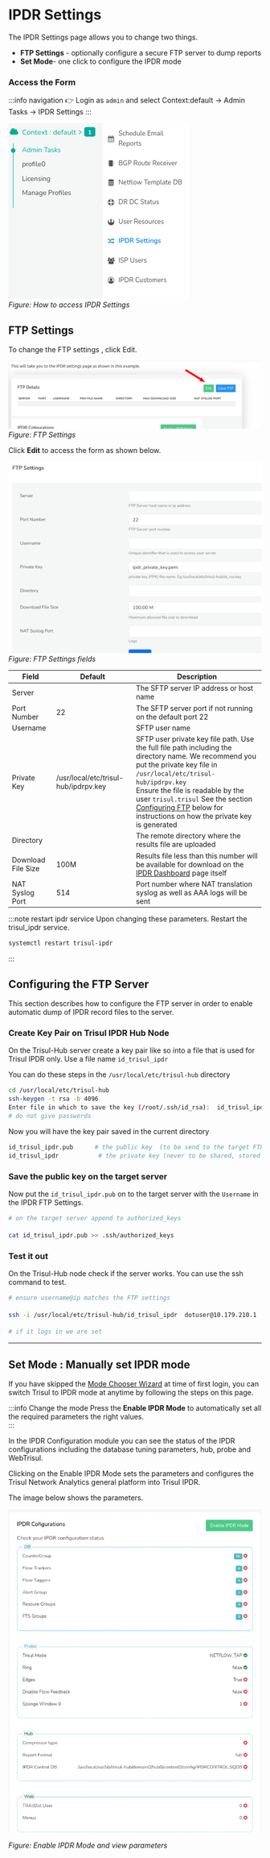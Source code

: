 # IPDR Settings

The IPDR Settings page allows you to change two things.

- **FTP Settings** - optionally configure a secure FTP server to dump reports  
- **Set Mode**- one click to configure the IPDR mode

### Access the Form 

:::info navigation
:point_right: Login as `admin` and select Context:default &rarr; Admin Tasks &rarr; IPDR Settings
:::

![](images/ipdr_settings.png)  
*Figure: How to access IPDR Settings* 

## FTP Settings 

To change the FTP settings , click Edit.

![ftp form](images/settings-access.png)  
*Figure: FTP Settings* 

Click **Edit** to access the form as shown below.

![](images/ftpsettings.png)  
*Figure: FTP Settings fields* 

| Field     | Default | Description |
| ------- | ------- | ------ |
| Server |    | The SFTP server IP address or host name  |
| Port Number | 22 | The SFTP server port if not running on the default port 22  |
| Username |   | SFTP user name|
| Private Key  | /usr/local/etc/trisul-hub/ipdrpv.key  | SFTP user private key file path. Use the full file path including the directory name. We recommend you put the private key file in <br/>`/usr/local/etc/trisul-hub/ipdrpv.key` <br/>Ensure the file is readable by the user `trisul.trisul`  See the section [Configuring FTP](#configuring-the-ftp-server) below for instructions on how the private key is generated|
| Directory  |         | The remote directory where the results file are uploaded|
| Download File Size | 100M    | Results file less than this number will be available for download on the [IPDR Dashboard](ipdrdashboard) page itself|
| NAT Syslog Port   | 514     | Port number where NAT translation syslog as well as AAA logs will be sent|


:::note restart ipdr service
Upon changing these parameters. Restart the trisul_ipdr service.

```bash
systemctl restart trisul-ipdr
```
:::

## Configuring the FTP Server

This section describes how to configure the FTP server in order to enable automatic dump of IPDR record files to the server.

### Create Key Pair on Trisul IPDR Hub Node

On the Trisul-Hub server create a key pair like so into a file that is
used for Trisul IPDR only. Use a file name `id_trisul_ipdr`

You can do these steps in the `/usr/local/etc/trisul-hub` directory

```bash
cd /usr/local/etc/trisul-hub 
ssh-keygen -t rsa -b 4096
Enter file in which to save the key (/root/.ssh/id_rsa):  id_trisul_ipdr
# do not give passwords 
```

Now  you will have the key pair saved in the current directory

```bash
id_trisul_ipdr.pub      # the public key  (to be send to the target FTP server)
id_trisul_ipdr           # the private key (never to be shared, stored on Trisul-Hub)
```

### Save the public key on the target server

Now put the `id_trisul_ipdr.pub` on to the target server with the
`Username` in the IPDR FTP Settings.

```bash
# on the target server append to authorized_keys

cat id_trisul_ipdr.pub >> .ssh/authorized_keys 
```

### Test it out

On the Trisul-Hub node check if the server works. You can use the ssh
command to test.

```bash
# ensure username@ip matches the FTP settings 

ssh -i /usr/local/etc/trisul-hub/id_trisul_ipdr  dotuser@10.179.210.1 

# if it logs in we are set 
```
-----

## Set Mode : Manually set IPDR mode

If you have skipped the [Mode Chooser Wizard](install) at time of first login, you can switch Trisul to IPDR mode at anytime by following the steps on this page. 

:::info Change the mode
Press the **Enable IPDR Mode** to automatically set all the required parameters the right values.  
:::

In the IPDR Configuration module you can see the status of the IPDR configurations including the database tuning parameters, hub, probe and WebTrisul. 

Clicking on the Enable IPDR Mode sets the parameters and configures the Trisul Network Analytics general platform into Trisul IPDR. 

The image below shows the parameters. 

![](images/ipdrmodefullpage.png)

*Figure: Enable IPDR Mode and view parameters* 


